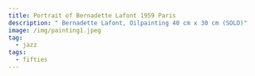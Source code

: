 ```yaml
---
title: Portrait of Bernadette Lafont 1959 Paris
description: " Bernadette Lafont, Oilpainting 40 cm x 30 cm (SOLD)"
image: /img/painting1.jpeg
tag:
  - jazz
tags:
  - fifties
---
```

